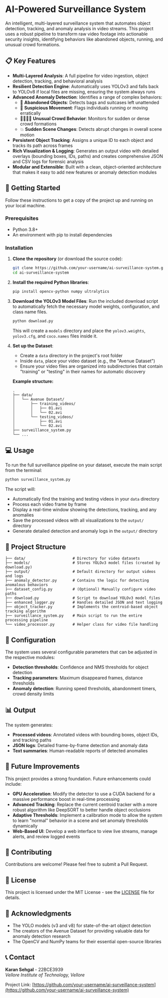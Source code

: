 # AI-Powered Surveillance System

An intelligent, multi-layered surveillance system that automates object detection, tracking, and anomaly analysis in video streams. This project uses a robust pipeline to transform raw video footage into actionable security insights, identifying behaviors like abandoned objects, running, and unusual crowd formations.

## 📋 Key Features

- **Multi-Layered Analysis**: A full pipeline for video ingestion, object detection, tracking, and behavioral analysis
- **Resilient Detection Engine**: Automatically uses YOLOv3 and falls back to YOLOv8 if local files are missing, ensuring the system always runs
- **Advanced Anomaly Detection**: Identifies a range of complex behaviors:
  - 👜 **Abandoned Objects**: Detects bags and suitcases left unattended
  - 🏃 **Suspicious Movement**: Flags individuals running or moving erratically
  - 👨‍👩‍👧‍👦 **Unusual Crowd Behavior**: Monitors for sudden or dense crowd formations
  - 💥 **Sudden Scene Changes**: Detects abrupt changes in overall scene motion
- **Persistent Object Tracking**: Assigns a unique ID to each object and tracks its path across frames
- **Rich Visualization & Logging**: Generates an output video with detailed overlays (bounding boxes, IDs, paths) and creates comprehensive JSON and CSV logs for forensic analysis
- **Modular and Extensible**: Built with a clean, object-oriented architecture that makes it easy to add new features or anomaly detection modules

## 🚀 Getting Started

Follow these instructions to get a copy of the project up and running on your local machine.

### Prerequisites

- Python 3.8+
- An environment with pip to install dependencies

### Installation

1. **Clone the repository** (or download the source code):
   ```bash
   git clone https://github.com/your-username/ai-surveillance-system.git
   cd ai-surveillance-system
   ```

2. **Install the required Python libraries**:
   ```bash
   pip install opencv-python numpy ultralytics
   ```

3. **Download the YOLOv3 Model Files**:
   Run the included download script to automatically fetch the necessary model weights, configuration, and class name files.
   ```bash
   python download.py
   ```
   This will create a `models` directory and place the `yolov3.weights`, `yolov3.cfg`, and `coco.names` files inside it.

4. **Set up the Dataset**:
   - Create a `data` directory in the project's root folder
   - Inside `data`, place your video dataset (e.g., the "Avenue Dataset")
   - Ensure your video files are organized into subdirectories that contain "training" or "testing" in their names for automatic discovery

   **Example structure:**
   ```
   .
   ├── data/
   │   └── Avenue Dataset/
   │       ├── training_videos/
   │       │   ├── 01.avi
   │       │   └── 02.avi
   │       └── testing_videos/
   │           ├── 01.avi
   │           └── 02.avi
   ├── surveillance_system.py
   └── ...
   ```

## 💻 Usage

To run the full surveillance pipeline on your dataset, execute the main script from the terminal:

```bash
python surveillance_system.py
```

The script will:
- Automatically find the training and testing videos in your `data` directory
- Process each video frame by frame
- Display a real-time window showing the detections, tracking, and any anomalies
- Save the processed videos with all visualizations to the `output/` directory
- Generate detailed detection and anomaly logs in the `output/` directory

## 📂 Project Structure

```
├── data/                     # Directory for video datasets
├── models/                   # Stores YOLOv3 model files (created by download.py)
├── output/                   # Default directory for output videos and logs
├── anomaly_detector.py       # Contains the logic for detecting anomalous behaviors
├── dataset_config.py         # (Optional) Manually configure video paths
├── download.py               # Script to download YOLOv3 model files
├── enhanced_logger.py        # Handles detailed JSON and text logging
├── object_tracker.py         # Implements the centroid-based object tracking algorithm
├── surveillance_system.py    # Main script to run the entire processing pipeline
└── video_processor.py        # Helper class for video file handling
```

## 🔧 Configuration

The system uses several configurable parameters that can be adjusted in the respective modules:

- **Detection thresholds**: Confidence and NMS thresholds for object detection
- **Tracking parameters**: Maximum disappeared frames, distance thresholds
- **Anomaly detection**: Running speed thresholds, abandonment timers, crowd density limits

## 📊 Output

The system generates:
- **Processed videos**: Annotated videos with bounding boxes, object IDs, and tracking paths
- **JSON logs**: Detailed frame-by-frame detection and anomaly data
- **Text summaries**: Human-readable reports of detected anomalies

## 🔮 Future Improvements

This project provides a strong foundation. Future enhancements could include:

- **GPU Acceleration**: Modify the detector to use a CUDA backend for a massive performance boost in real-time processing
- **Advanced Tracking**: Replace the current centroid tracker with a more robust algorithm like DeepSORT to better handle object occlusions
- **Adaptive Thresholds**: Implement a calibration mode to allow the system to learn "normal" behavior in a scene and set anomaly thresholds dynamically
- **Web-Based UI**: Develop a web interface to view live streams, manage alerts, and review logged events

## 🤝 Contributing

Contributions are welcome! Please feel free to submit a Pull Request.

## 📝 License

This project is licensed under the MIT License - see the [LICENSE](LICENSE) file for details.

## 🙏 Acknowledgments

- The YOLO models (v3 and v8) for state-of-the-art object detection
- The creators of the Avenue Dataset for providing valuable data for anomaly detection research
- The OpenCV and NumPy teams for their essential open-source libraries

## 📞 Contact

**Karan Sehgal** - 22BCE3939  
*Vellore Institute of Technology, Vellore*

Project Link: [https://github.com/your-username/ai-surveillance-system](https://github.com/your-username/ai-surveillance-system)
